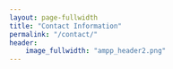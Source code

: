 ```yaml
---
layout: page-fullwidth
title: "Contact Information"
permalink: "/contact/"
header:
    image_fullwidth: "ampp_header2.png"
---
```


